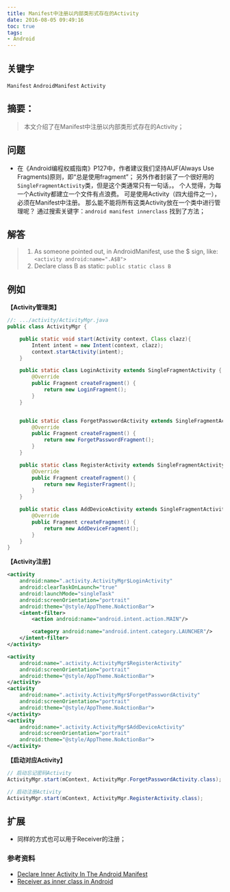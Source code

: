 ```yaml
---
title: Manifest中注册以内部类形式存在的Activity
date: 2016-08-05 09:49:16
toc: true
tags:
- Android
---
```


## 关键字
`Manifest` `AndroidManifest` `Activity`

## 摘要：
> 本文介绍了在Manifest中注册以内部类形式存在的Activity；


<!--more-->
## 问题
- 在《Android编程权威指南》P127中，作者建议我们坚持AUF(Always Use Fragments)原则，即“总是使用fragment”；
另外作者封装了一个很好用的`SingleFragmentActivity`类，但是这个类通常只有一句话，。
个人觉得，为每一个Activity都建立一个文件有点浪费。
可是使用Activity（四大组件之一），必须在Manifest中注册。
那么能不能将所有这类Activity放在一个类中进行管理呢？
通过搜索关键字：`android manifest innerclass` 找到了方法；

## 解答
> 1. As someone pointed out, in AndroidManifest, use the $ sign, like:
> `<activity android:name=".A$B">`
> 2. Declare class B as static:
> `public static class B`

## 例如
**【Activity管理类】**
``` java
//: .../activity/ActivityMgr.java
public class ActivityMgr {

    public static void start(Activity context, Class clazz){
        Intent intent = new Intent(context, clazz);
        context.startActivity(intent);
    }

    public static class LoginActivity extends SingleFragmentActivity {
        @Override
        public Fragment createFragment() {
            return new LoginFragment();
        }
    }


    public static class ForgetPasswordActivity extends SingleFragmentActivity {
        @Override
        public Fragment createFragment() {
            return new ForgetPasswordFragment();
        }
    }

    public static class RegisterActivity extends SingleFragmentActivity {
        @Override
        public Fragment createFragment() {
            return new RegisterFragment();
        }
    }

    public static class AddDeviceActivity extends SingleFragmentActivity {
        @Override
        public Fragment createFragment() {
            return new AddDeviceFragment();
        }
    }
}

```


**【Activity注册】**
``` xml
<activity
    android:name=".activity.ActivityMgr$LoginActivity"
    android:clearTaskOnLaunch="true"
    android:launchMode="singleTask"
    android:screenOrientation="portrait"
    android:theme="@style/AppTheme.NoActionBar">
    <intent-filter>
        <action android:name="android.intent.action.MAIN"/>

        <category android:name="android.intent.category.LAUNCHER"/>
    </intent-filter>
</activity>

<activity
    android:name=".activity.ActivityMgr$RegisterActivity"
    android:screenOrientation="portrait"
    android:theme="@style/AppTheme.NoActionBar">
</activity>
<activity
    android:name=".activity.ActivityMgr$ForgetPasswordActivity"
    android:screenOrientation="portrait"
    android:theme="@style/AppTheme.NoActionBar">
</activity>
<activity
    android:name=".activity.ActivityMgr$AddDeviceActivity"
    android:screenOrientation="portrait"
    android:theme="@style/AppTheme.NoActionBar">
</activity>
```

**【启动对应Activity】**
``` java
// 启动忘记密码Activity
ActivityMgr.start(mContext, ActivityMgr.ForgetPasswordActivity.class);

// 启动注册Activity
ActivityMgr.start(mContext, ActivityMgr.RegisterActivity.class);
```

## 扩展
- 同样的方式也可以用于Receiver的注册；

### 参考资料
- [Declare Inner Activity In The Android Manifest](http://stackoverflow.com/questions/3687661/declare-inner-activity-in-the-android-manifest)
- [Receiver as inner class in Android](http://stackoverflow.com/questions/3608955/receiver-as-inner-class-in-android)